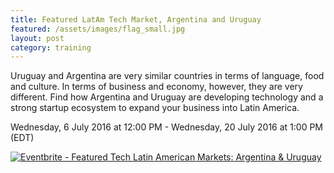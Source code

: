 ```yaml
---
title: Featured LatAm Tech Market, Argentina and Uruguay
featured: /assets/images/flag_small.jpg
layout: post
category: training
---
```


<p>
Uruguay and Argentina are very similar countries in terms of language, food and culture. In terms of business and economy, however, they are very different. Find how Argentina and Uruguay are developing technology and a strong startup ecosystem to expand your business into Latin America.
</p>
<!--more-->
<p>
Wednesday, 6 July 2016 at 12:00 PM - Wednesday, 20 July 2016 at 1:00 PM (EDT)
</p>
<p>
<a href="http://www.eventbrite.ca/e/featured-tech-latin-american-markets-argentina-uruguay-tickets-20708030276?ref=ebtnebregn" target="_blank"><img src="https://www.eventbrite.ca/custombutton?eid=20708030276" alt="Eventbrite - Featured Tech Latin American Markets: Argentina &amp; Uruguay" /></a>
</p>
